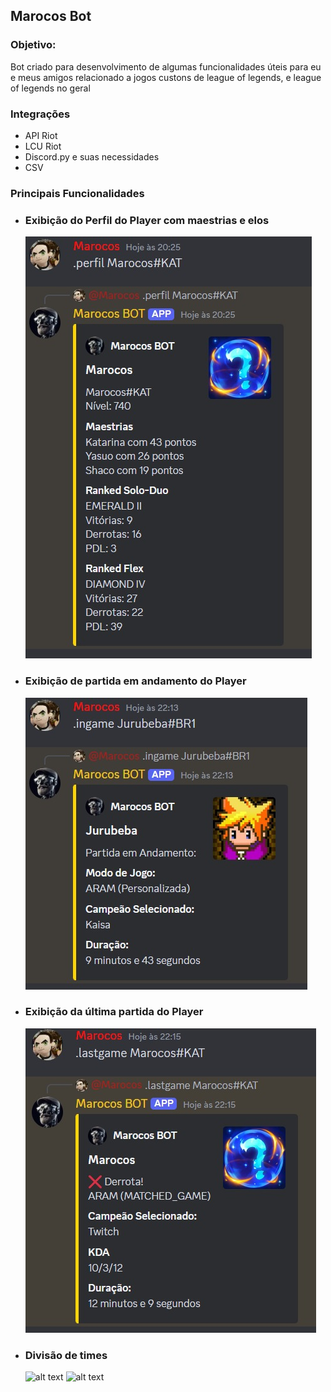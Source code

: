 ## Marocos Bot

### Objetivo:
Bot criado para desenvolvimento de algumas funcionalidades úteis para eu e meus amigos relacionado a jogos custons de league of legends, e league of legends no geral

### Integrações
- API Riot
- LCU Riot
- Discord.py e suas necessidades
- CSV

### Principais Funcionalidades
- ### Exibição do Perfil do Player com maestrias e elos
    ![alt text](imgs_md/perfil.jpg)

- ### Exibição de partida em andamento do Player
    ![alt text](imgs_md/ingame.jpg)

- ### Exibição da última partida do Player
    ![alt text](imgs_md/lastgame.jpg)

- ### Divisão de times
    ![alt text](mgs_md/split1.jpg)
    ![alt text](mgs_md/split2.jpg)